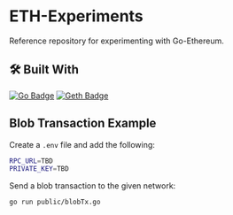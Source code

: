 # ETH-Experiments

Reference repository for experimenting with Go-Ethereum.

## 🛠 Built With

[![Go Badge](https://img.shields.io/badge/Go-00ADD8?logo=go&logoColor=fff&style=for-the-badge)](https://go.dev/)
[![Geth Badge](https://img.shields.io/badge/Geth-3C3C3D?logo=ethereum&logoColor=fff&style=for-the-badge)](https://geth.ethereum.org/)

## Blob Transaction Example

Create a `.env` file and add the following:

```sh
RPC_URL=TBD
PRIVATE_KEY=TBD
```

Send a blob transaction to the given network:

```sh
go run public/blobTx.go
```
